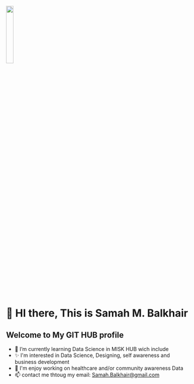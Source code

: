 <img src="https://1.bp.blogspot.com/-NX1EYU1K2wU/WDfdWHEHuyI/AAAAAAAD0b0/FPzQKzCTcasqiSLFLtaxfOu09kNpNFGhQCLcB/s1600/AS000934_01.gif" width="20%" align="center"/></a> 
# 👋 HI there, This is Samah M. Balkhair
## Welcome to My GIT HUB profile

- 🌱 I’m currently learning Data Science in MISK HUB wich include
- ✨ I'm interested in Data Science, Designing, self awareness and business development
- 💞️ I'm enjoy working on healthcare and/or community awareness Data 
- 📫 contact me thtoug my email: Samah.Balkhair@gmail.com

<!---
samah-balkhair/samah-balkhair is a ✨ special ✨ repository because its `README.md` (this file) appears on your GitHub profile.
You can click the Preview link to take a look at your changes.
--->
